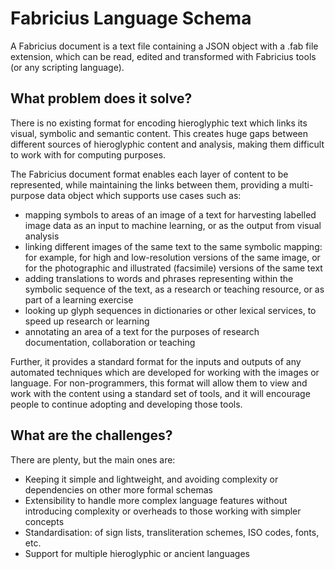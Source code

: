 # Fabricius Language Schema

A Fabricius document is a text file containing a JSON object with a .fab file extension, which can be read, edited and transformed with Fabricius tools (or any scripting language).

## What problem does it solve?

There is no existing format for encoding hieroglyphic text which links its visual, symbolic and semantic content.  This creates huge gaps between different sources of hieroglyphic content and analysis, making them difficult to work with for computing purposes.

The Fabricius document format enables each layer of content to be represented, while maintaining the links between them, providing a multi-purpose data object which supports use cases such as:

- mapping symbols to areas of an image of a text for harvesting labelled image data as an input to machine learning, or as the output from visual analysis
- linking different images of the same text to the same symbolic mapping: for example, for high and low-resolution versions of the same image, or for the photographic and illustrated (facsimile) versions of the same text
- adding translations to words and phrases representing within the symbolic sequence of the text, as a research or teaching resource, or as part of a learning exercise
- looking up glyph sequences in dictionaries or other lexical services, to speed up research or learning
- annotating an area of a text for the purposes of research documentation, collaboration or teaching

Further, it provides a standard format for the inputs and outputs of any automated techniques which are developed for working with the images or language.  For non-programmers, this format will allow them to view and work with the content using a standard set of tools, and it will encourage people to continue adopting and developing those tools.

## What are the challenges?

There are plenty, but the main ones are:

- Keeping it simple and lightweight, and avoiding complexity or dependencies on other more formal schemas
- Extensibility to handle more complex language features without introducing complexity or overheads to those working with simpler concepts
- Standardisation: of sign lists, transliteration schemes, ISO codes, fonts, etc.
- Support for multiple hieroglyphic or ancient languages
